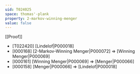 ```yaml
---
uid: T024025
space: thomas'-plank
property: 2-markov-winning-menger
value: false
---
```

[[Proof]]

* [T022420] [Lindelof|P000018]
* [I000168] [2-Markov-Winning Menger|P000072] => [Winning Menger|P000069]
* [I000161] [Winning Menger|P000069] => [Menger|P000066]
* [I000158] [Menger|P000066] => [Lindelof|P000018]

